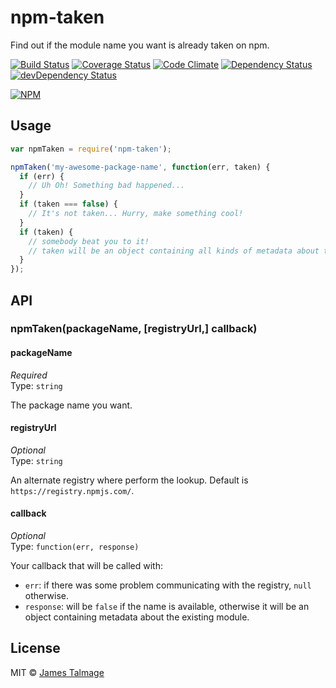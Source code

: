 # npm-taken 

Find out if the module name you want is already taken on npm.

[![Build Status](https://travis-ci.org/jamestalmage/npm-taken.svg?branch=master)](https://travis-ci.org/jamestalmage/npm-taken)
[![Coverage Status](https://coveralls.io/repos/jamestalmage/npm-taken/badge.svg?branch=master&service=github)](https://coveralls.io/github/jamestalmage/npm-taken?branch=master)
[![Code Climate](https://codeclimate.com/github/jamestalmage/npm-taken/badges/gpa.svg)](https://codeclimate.com/github/jamestalmage/npm-taken)
[![Dependency Status](https://david-dm.org/jamestalmage/npm-taken.svg)](https://david-dm.org/jamestalmage/npm-taken)
[![devDependency Status](https://david-dm.org/jamestalmage/npm-taken/dev-status.svg)](https://david-dm.org/jamestalmage/npm-taken#info=devDependencies)

[![NPM](https://nodei.co/npm/npm-taken.png)](https://nodei.co/npm/npm-taken/)

## Usage

```js
var npmTaken = require('npm-taken');

npmTaken('my-awesome-package-name', function(err, taken) {
  if (err) {
    // Uh Oh! Something bad happened...
  }
  if (taken === false) {
    // It's not taken... Hurry, make something cool!
  }
  if (taken) {
    // somebody beat you to it!
    // taken will be an object containing all kinds of metadata about the existing package.
  }
});
```

## API

### npmTaken(packageName, [registryUrl,] callback)

#### packageName

*Required*  
Type: `string`

The package name you want.

#### registryUrl

*Optional*  
Type: `string`

An alternate registry where perform the lookup.
Default is `https://registry.npmjs.com/`.

#### callback

*Optional*  
Type: `function(err, response)`

Your callback that will be called with:

- `err`: if there was some problem communicating with the registry, `null` otherwise.
- `response`: will be `false` if the name is available, otherwise it will be an object containing metadata about the existing module.

## License

MIT © [James Talmage](http://github.com/jamestalmage)
